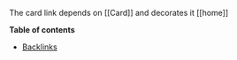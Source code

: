 The card link depends on [[Card]] and decorates it [[home]]

<!-- table-of-contents start -->
**Table of contents**
  - [Backlinks](#backlinks)

<!-- table-of-contents end -->
